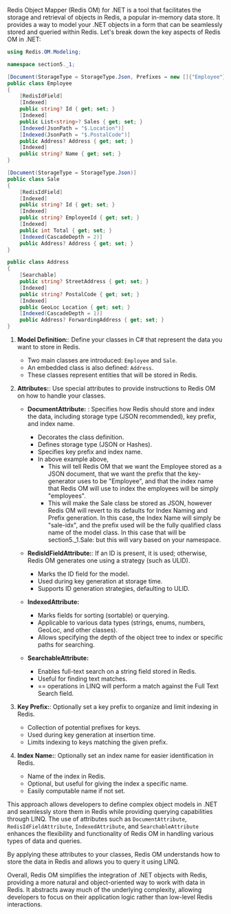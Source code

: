 
Redis Object Mapper (Redis OM) for .NET is a tool that facilitates the storage and retrieval of objects in Redis, a popular in-memory data store. It provides a way to model your .NET objects in a form that can be seamlessly stored and queried within Redis. Let's break down the key aspects of Redis OM in .NET:

```csharp
using Redis.OM.Modeling;

namespace section5._1;

[Document(StorageType = StorageType.Json, Prefixes = new []{"Employee"}, IndexName = "employees")]
public class Employee
{
    [RedisIdField]
    [Indexed]
    public string? Id { get; set; }
    [Indexed]
    public List<string>? Sales { get; set; }
    [Indexed(JsonPath = "$.Location")]
    [Indexed(JsonPath = "$.PostalCode")]
    public Address? Address { get; set; }
    [Indexed]
    public string? Name { get; set; }
}

[Document(StorageType = StorageType.Json)]
public class Sale
{
    [RedisIdField]
    [Indexed]
    public string? Id { get; set; }
    [Indexed]
    public string? EmployeeId { get; set; }
    [Indexed]
    public int Total { get; set; }
    [Indexed(CascadeDepth = 2)]
    public Address? Address { get; set; }
}

public class Address
{
    [Searchable]
    public string? StreetAddress { get; set; }
    [Indexed]
    public string? PostalCode { get; set; }
    [Indexed]
    public GeoLoc Location { get; set; }
    [Indexed(CascadeDepth = 1)]
    public Address? ForwardingAddress { get; set; }
}
```

1. **Model Definition:**: Define your classes in C# that represent the data you want to store in Redis. 
   - Two main classes are introduced: `Employee` and `Sale`.
   - An embedded class is also defined: `Address`.
   - These classes represent entities that will be stored in Redis.

2. **Attributes:**: Use special attributes to provide instructions to Redis OM on how to handle your classes.

   - **DocumentAttribute:** :  Specifies how Redis should store and index the data, including storage type (JSON recommended), key prefix, and index name.
     - Decorates the class definition.
     - Defines storage type (JSON or Hashes).
     - Specifies key prefix and index name.
     - In above example above,
         - This will tell Redis OM that we want the Employee stored as a JSON document, that we want the prefix that the key-generator uses to be "Employee", and that the index name that Redis OM will use to index the employees will be simply "employees".
         - This will make the Sale class be stored as JSON, however Redis OM will revert to its defaults for Index Naming and Prefix generation. In this case, the Index Name will simply be "sale-idx", and the prefix used will be the fully qualified class name of the model class. In this case that will be section5._1.Sale: but this will vary based on your namespace.

   - **RedisIdFieldAttribute:**:  If an ID is present, it is used; otherwise, Redis OM generates one using a strategy (such as ULID).
     - Marks the ID field for the model.
     - Used during key generation at storage time.
     - Supports ID generation strategies, defaulting to ULID.
       
   - **IndexedAttribute:**
     - Marks fields for sorting (sortable) or querying.
     - Applicable to various data types (strings, enums, numbers, GeoLoc, and other classes).
     - Allows specifying the depth of the object tree to index or specific paths for searching.

   - **SearchableAttribute:**
     - Enables full-text search on a string field stored in Redis.
     - Useful for finding text matches.
     - == operations in LINQ will perform a match against the Full Text Search field.

3. **Key Prefix:**:  Optionally set a key prefix to organize and limit indexing in Redis.
   - Collection of potential prefixes for keys.
   - Used during key generation at insertion time.
   - Limits indexing to keys matching the given prefix.

4. **Index Name:**: Optionally set an index name for easier identification in Redis.
   - Name of the index in Redis.
   - Optional, but useful for giving the index a specific name.
   - Easily computable name if not set.
     


This approach allows developers to define complex object models in .NET and seamlessly store them in Redis while providing querying capabilities through LINQ. The use of attributes such as `DocumentAttribute`, `RedisIdFieldAttribute`, `IndexedAttribute`, and `SearchableAttribute` enhances the flexibility and functionality of Redis OM in handling various types of data and queries.

By applying these attributes to your classes, Redis OM understands how to store the data in Redis and allows you to query it using LINQ.

Overall, Redis OM simplifies the integration of .NET objects with Redis, providing a more natural and object-oriented way to work with data in Redis. It abstracts away much of the underlying complexity, allowing developers to focus on their application logic rather than low-level Redis interactions.
